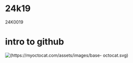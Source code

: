 # 24k19
24K0019

# intro to github
![ (https://myoctocat.com/assets/images/base-
octocat.svg)](https://w7.pngwing.com/pngs/486/832/png-transparent-lahore-university-of-management-sciences-national-university-of-computer-and-emerging-sciences-lahore-national-university-of-sciences-and-technology-iqra-university-fast-text-people-logo.png)
